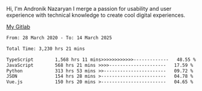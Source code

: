 Hi, I'm Andronik Nazaryan
I merge a passion for usability and user experience with technical knowledge to create cool digital experiences.

[My Gitlab](https://gitlab.com/anridev24)

<!--START_SECTION:waka-->

```txt
From: 28 March 2020 - To: 14 March 2025

Total Time: 3,230 hrs 21 mins

TypeScript        1,568 hrs 11 mins>>>>>>>>>>>>-------------   48.55 %
JavaScript        568 hrs 21 mins >>>>---------------------   17.59 %
Python            313 hrs 53 mins >>-----------------------   09.72 %
JSON              154 hrs 28 mins >------------------------   04.78 %
Vue.js            150 hrs 20 mins >------------------------   04.65 %
```

<!--END_SECTION:waka-->
